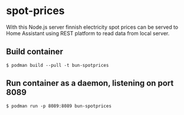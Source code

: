 # spot-prices
With this Node.js server finnish electricity spot prices can be served to Home Assistant using REST platform to read data from local server.

## Build container

``$ podman build --pull -t bun-spotprices``

## Run container as a daemon, listening on port 8089
``$ podman run -p 8089:8089 bun-spotprices``

